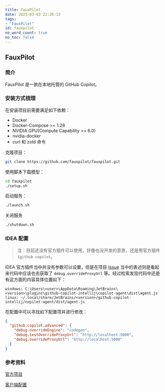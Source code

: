 ```yaml
---
title: FauxPilot
date: 2023-03-03 22:26:13
tags:
- "FauxPilot"
id: fauxpilot
no_word_count: true
no_toc: false
---
```


## FauxPilot

### 简介

FauxPilot 是一款在本地托管的 GitHub Copilot。

### 安装方式梳理

在安装项目前需要满足如下依赖：

- Docker
- Docker-Compose >= 1.28
- NVIDIA GPU(Compute Capability >= 6.0)
- nvidia-docker
- curl 和 zstd 命令  

克隆项目：

```bash
git clone https://github.com/fauxpilot/fauxpilot.git
```

使用脚本下载模型：

```bash
cd fauxpilot
./setup.sh
```

启动服务：

```bash
./launch.sh
```

关闭服务

```bash
./shutdown.sh
```

### IDEA 配置

> 注：目前还没有官方插件可以使用，好像也没开发的意思，还是用官方插件 `1github copilot`。

IDEA 官方插件当中并没有参数可以设置，但是在项目 [Issue](https://github.com/fauxpilot/fauxpilot/issues/10) 当中的表述则是看起来代码中应该也去获取了 `debug.overrideProxyUrl` 等。经过检索发现代码中还是有这方面的内容具体位置如下：

```text
windows: C:\Users\<user>\AppData\Roaming\JetBrains\<version>\plugins\github-copilot-intellij\copilot-agent\dist\agent.js
linux: ~/.local/share/JetBrains/<version>/github-copilot-intellij/copilot-agent/dist/agent.js
```

在配置中可以寻找如下配置项并进行修改：

```json
{
  "github.copilot.advanced": {
    "debug.overrideEngine": "codegen",
    "debug.testOverrideProxyUrl": "http://localhost:5000",
    "debug.overrideProxyUrl": "http://localhost:5000"
  }
}
```

### 参考资料

[官方项目](https://github.com/fauxpilot/fauxpilot)

[客户端配置](https://github.com/fauxpilot/fauxpilot/blob/main/documentation/client.md)
